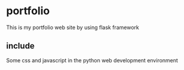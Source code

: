 # portfolio
This is my portfolio web site by using flask framework
## include
Some css and javascript in the python web development environment
